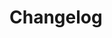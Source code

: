 # Changelog <a href="https://www.eblasoft.com.tr/espocrm-extension-page/quick-assign" target="_blank" id="ext-version" data-id="64be50a26090b021e"></a>

<div class="change-log-wrapper" data-id="64be50a26090b021e"></div>